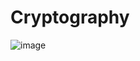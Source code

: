 # Cryptography
![image](https://user-images.githubusercontent.com/112752216/211851551-2cd2f5d0-b9d3-49c3-981e-5b2aa1801a1a.png)
